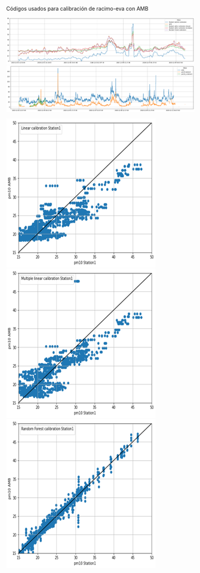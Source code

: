 Códigos usados para calibración de racimo-eva con AMB

![station1](pm10_calibrations_Station1.png)
![station1](pm10_several_Station1.png)

<img src="pm10_linear_Station1.png" width="400" height="400"> <img src="pm10_multiple_Station1.png" width="400" height="400"> <img src="pm10_rf_Station1.png" width="400" height="400">
